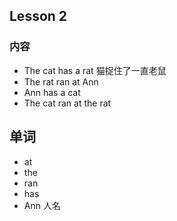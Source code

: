 ## Lesson 2

### 内容

* The cat has a rat  猫捉住了一直老鼠
* The rat ran at Ann
* Ann has a cat
* The cat ran at the rat

## 单词

* at
* the
* ran
* has
* Ann 人名



